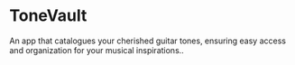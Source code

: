 # ToneVault
An app that catalogues your cherished guitar tones, ensuring easy access and organization for your musical inspirations.. 
